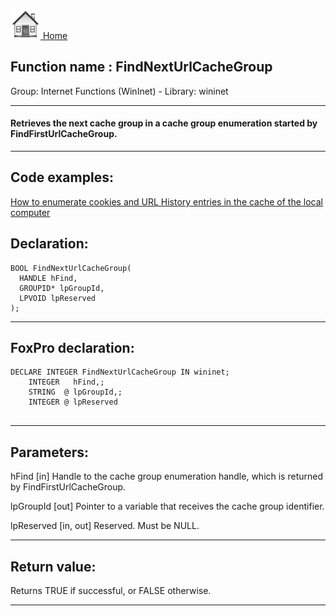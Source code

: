 [<img src="../../images/home.png"> Home ](https://github.com/VFPX/Win32API)  

## Function name : FindNextUrlCacheGroup
Group: Internet Functions (WinInet) - Library: wininet    
***  


#### Retrieves the next cache group in a cache group enumeration started by FindFirstUrlCacheGroup.
***  


## Code examples:
[How to enumerate cookies and URL History entries in the cache of the local computer](../../samples/sample_350.md)  

## Declaration:
```foxpro  
BOOL FindNextUrlCacheGroup(
  HANDLE hFind,
  GROUPID* lpGroupId,
  LPVOID lpReserved
);  
```  
***  


## FoxPro declaration:
```foxpro  
DECLARE INTEGER FindNextUrlCacheGroup IN wininet;
	INTEGER   hFind,;
	STRING  @ lpGroupId,;
	INTEGER @ lpReserved
  
```  
***  


## Parameters:
hFind 
[in] Handle to the cache group enumeration handle, which is returned by FindFirstUrlCacheGroup. 

lpGroupId 
[out] Pointer to a variable that receives the cache group identifier. 

lpReserved 
[in, out] Reserved. Must be NULL.   
***  


## Return value:
Returns TRUE if successful, or FALSE otherwise.  
***  

